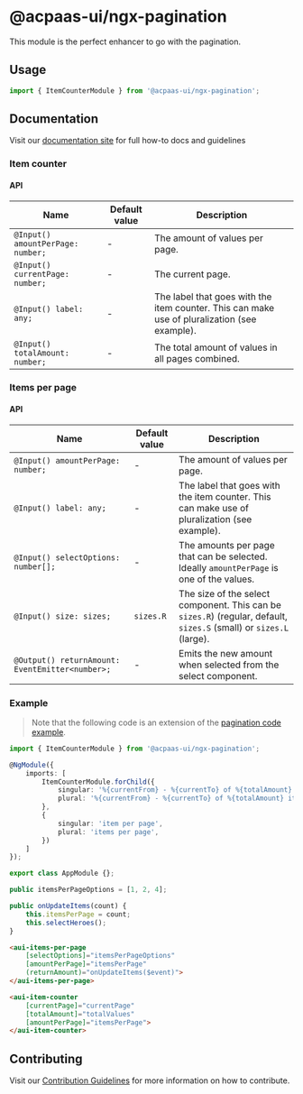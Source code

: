 # @acpaas-ui/ngx-pagination

This module is the perfect enhancer to go with the pagination.

## Usage

```typescript
import { ItemCounterModule } from '@acpaas-ui/ngx-pagination';
```

## Documentation

Visit our [documentation site](https://antwerp-ui.digipolis.be/) for full how-to docs and guidelines

### Item counter

#### API

| Name         | Default value | Description |
| -----------  | ------ | -------------------------- |
| `@Input() amountPerPage: number;` | - | The amount of values per page. |
| `@Input() currentPage: number;` | - | The current page. |
| `@Input() label: any;` | - | The label that goes with the item counter. This can make use of pluralization (see example). |
| `@Input() totalAmount: number;` | - | The total amount of values in all pages combined. |

### Items per page

#### API

| Name         | Default value | Description |
| -----------  | ------ | -------------------------- |
| `@Input() amountPerPage: number;` | - | The amount of values per page. |
| `@Input() label: any;` | - | The label that goes with the item counter. This can make use of pluralization (see example). |
| `@Input() selectOptions: number[];` | - | The amounts per page that can be selected. Ideally `amountPerPage` is one of the values. |
| `@Input() size: sizes;` | `sizes.R` | The size of the select component. This can be `sizes.R`) (regular, default, `sizes.S` (small) or `sizes.L` (large). |
| `@Output() returnAmount: EventEmitter<number>;` | - | Emits the new amount when selected from the select component. |

### Example

> Note that the following code is an extension of the [pagination code example](../pagination/README.md).

```typescript
import { ItemCounterModule } from '@acpaas-ui/ngx-pagination';

@NgModule({
    imports: [
        ItemCounterModule.forChild({
            singular: '%{currentFrom} - %{currentTo} of %{totalAmount} item',
            plural: '%{currentFrom} - %{currentTo} of %{totalAmount} items',
        },
        {
            singular: 'item per page',
            plural: 'items per page',
        })
    ]
});

export class AppModule {};
```

```typescript
public itemsPerPageOptions = [1, 2, 4];

public onUpdateItems(count) {
    this.itemsPerPage = count;
    this.selectHeroes();
}
```

```html
<aui-items-per-page
    [selectOptions]="itemsPerPageOptions"
    [amountPerPage]="itemsPerPage"
    (returnAmount)="onUpdateItems($event)">
</aui-items-per-page>

<aui-item-counter
    [currentPage]="currentPage"
    [totalAmount]="totalValues"
    [amountPerPage]="itemsPerPage">
</aui-item-counter>
```

## Contributing

Visit our [Contribution Guidelines](../../../../../CONTRIBUTING.md) for more information on how to contribute.
